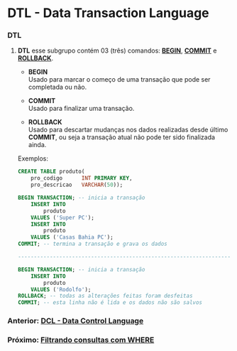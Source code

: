 # DTL - Data Transaction Language

### DTL
1. __DTL__ esse subgrupo contém 03 (três) comandos: <u>__BEGIN__</u>, <u>__COMMIT__</u> e <u>__ROLLBACK__</u>.

    * __BEGIN__
        <br/> Usado para marcar o começo de uma transação que pode ser completada ou não.

    * __COMMIT__
        <br/> Usado para finalizar uma transação.

    * __ROLLBACK__
        <br/> Usado para descartar mudanças nos dados realizadas desde último __COMMIT__, ou seja a transação atual não pode ter sido finalizada ainda.

    Exemplos:
    ```sql
    CREATE TABLE produto(
        pro_codigo      INT PRIMARY KEY,
        pro_descricao   VARCHAR(50));

    BEGIN TRANSACTION; -- inicia a transação
        INSERT INTO
            produto
        VALUES ('Super PC');
        INSERT INTO
            produto
        VALUES ('Casas Bahia PC');
    COMMIT; -- termina a transação e grava os dados

    -------------------------------------------------------------------

    BEGIN TRANSACTION; -- inicia a transação
        INSERT INTO
            produto
        VALUES ('Rodolfo');
    ROLLBACK; -- todas as alterações feitas foram desfeitas
    COMMIT; -- esta linha não é lida e os dados não são salvos
    ```

### Anterior: [DCL - Data Control Language](https://github.com/GabrielJulio/bd/blob/master/SQL/05_dcl/README.md)

### Próximo: [Filtrando consultas com WHERE](https://github.com/GabrielJulio/bd/blob/master/SQL/07_filtrando/README.md)